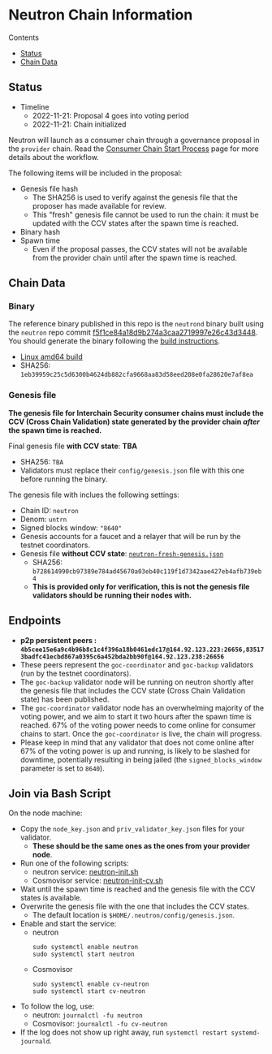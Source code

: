 # Neutron Chain Information

Contents

* [Status](#status)
* [Chain Data](#chain-data)

## Status

* Timeline
  * 2022-11-21: Proposal 4 goes into voting period
  * 2022-11-21: Chain initialized

Neutron will launch as a consumer chain through a governance proposal in the `provider` chain. Read the [Consumer Chain Start Process](/docs/Consumer-Chain-Start-Process.md) page for more details about the workflow.

The following items will be included in the proposal:
* Genesis file hash
  * The SHA256 is used to verify against the genesis file that the proposer has made available for review.
  * This "fresh" genesis file cannot be used to run the chain: it must be updated with the CCV states after the spawn time is reached.
* Binary hash
* Spawn time
  * Even if the proposal passes, the CCV states will not be available from the provider chain until after the spawn time is reached.

## Chain Data

### Binary

The reference binary published in this repo is the `neutrond` binary built using the `neutron` repo commit [f5f1ce84a18d9b274a3caa2719997e26c43d3448](https://github.com/neutron-org/neutron/tree/f5f1ce84a18d9b274a3caa2719997e26c43d3448). You should generate the binary following the [build instructions](https://docs.neutron.org/neutron/build).

  * [Linux amd64 build](neutrond)
  * SHA256: `1eb39959c25c5d6300b4624db882cfa9668aa83d58eed208e0fa28620e7af8ea`

### Genesis file

**The genesis file for Interchain Security consumer chains must include the CCV (Cross Chain Validation) state generated by the provider chain _after_ the spawn time is reached.**

Final genesis file **with CCV state**: **TBA**
- SHA256: `TBA`
- Validators must replace their `config/genesis.json` file with this one before running the binary.

The genesis file with inclues the following settings:

* Chain ID: `neutron`
* Denom: `untrn`
* Signed blocks window: `"8640"`
* Genesis accounts for a faucet and a relayer that will be run by the testnet coordinators.
* Genesis file **without CCV state**: [`neutron-fresh-genesis.json`](neutron-fresh-genesis.json)
  * SHA256: `b728614990cb97389e784ad45670a03eb40c119f1d7342aae427eb4afb739eb4`
  * **This is provided only for verification, this is not the genesis file validators should be running their nodes with.**

## Endpoints

* **p2p persistent peers : `4b5cee15e6a9c4b96b8c1c4f396a18b0461edc17@164.92.123.223:26656,835173badfc41ecbd867a0395c6a452bda2bb90f@164.92.123.238:26656`**
* These peers represent the `goc-coordinator` and `goc-backup` validators (run by the testnet coordinators). 
* The `goc-backup` validator node will be running on neutron shortly after the genesis file that includes the CCV state (Cross Chain Validation state) has been published.
* The `goc-coordinator` validator node has an overwhelming majority of the voting power, and we aim to start it two hours after the spawn time is reached. 67% of the voting power needs to come online for consumer chains to start. Once the `goc-coordinator` is live, the chain will progress.
* Please keep in mind that any validator that does not come online after 67% of the voting power is up and running, is likely to be slashed for downtime, potentially resulting in being jailed (the `signed_blocks_window` parameter is set to `8640`).

## Join via Bash Script

On the node machine:
- Copy the `node_key.json` and `priv_validator_key.json` files for your validator.
  - **These should be the same ones as the ones from your provider node**.
- Run one of the following scripts:
  - neutron service: [neutron-init.sh](neutron-init.sh)
  - Cosmovisor service: [neutron-init-cv.sh](neutron-init-cv.sh)
- Wait until the spawn time is reached and the genesis file with the CCV states is available.
- Overwrite the genesis file with the one that includes the CCV states.
  - The default location is `$HOME/.neutron/config/genesis.json`.
- Enable and start the service:
  - neutron
    ```
    sudo systemctl enable neutron
    sudo systemctl start neutron
    ```
  - Cosmovisor
    ```
    sudo systemctl enable cv-neutron
    sudo systemctl start cv-neutron
    ```
- To follow the log, use:
  - neutron: `journalctl -fu neutron`
  - Cosmovisor: `journalctl -fu cv-neutron`
- If the log does not show up right away, run `systemctl restart systemd-journald`.
